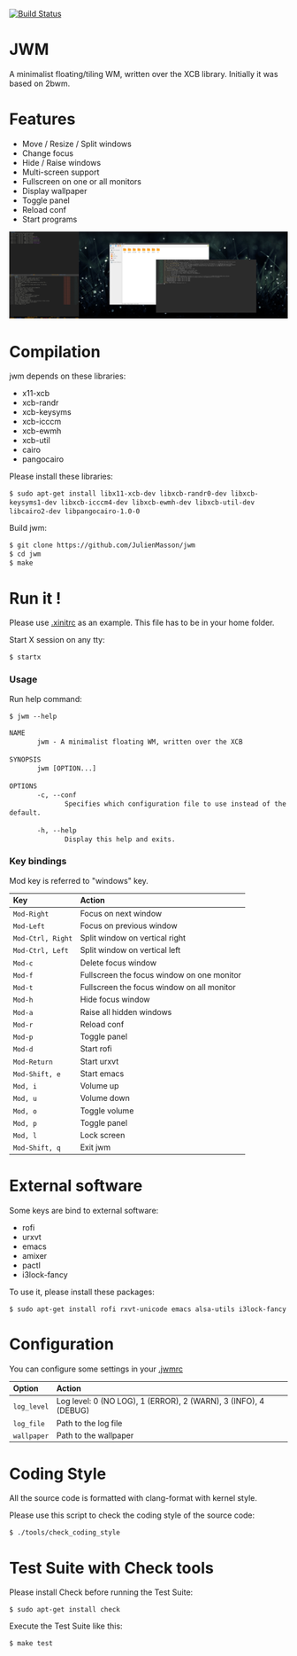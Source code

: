 [![Build Status](https://travis-ci.org/JulienMasson/jwm.svg?branch=master)](https://travis-ci.org/JulienMasson/jwm)

JWM
===

A minimalist floating/tiling WM, written over the XCB library.
Initially it was based on 2bwm.

Features
========

* Move / Resize / Split windows
* Change focus
* Hide / Raise windows
* Multi-screen support
* Fullscreen on one or all monitors
* Display wallpaper
* Toggle panel
* Reload conf
* Start programs

![Screenshot](https://raw.githubusercontent.com/JulienMasson/jwm/master/res/screenshot.png)

Compilation
============

jwm depends on these libraries:
+ x11-xcb
+ xcb-randr
+ xcb-keysyms
+ xcb-icccm
+ xcb-ewmh
+ xcb-util
+ cairo
+ pangocairo

Please install these libraries:

    $ sudo apt-get install libx11-xcb-dev libxcb-randr0-dev libxcb-keysyms1-dev libxcb-icccm4-dev libxcb-ewmh-dev libxcb-util-dev libcairo2-dev libpangocairo-1.0-0

Build jwm:

    $ git clone https://github.com/JulienMasson/jwm
    $ cd jwm
    $ make

Run it !
========

Please use [.xinitrc](https://github.com/JulienMasson/jwm/tree/master/res/.xinitrc) as an example.
This file has to be in your home folder.

Start X session on any tty:

    $ startx

### Usage

Run help command:

    $ jwm --help

```
NAME
       jwm - A minimalist floating WM, written over the XCB

SYNOPSIS
       jwm [OPTION...]

OPTIONS
       -c, --conf
              Specifies which configuration file to use instead of the default.

       -h, --help
              Display this help and exits.
```
### Key bindings

Mod key is referred to "windows" key.

| Key               | Action                                     |
|:------------------|:-------------------------------------------|
| `Mod-Right`       | Focus on next window                       |
| `Mod-Left`        | Focus on previous window                   |
| `Mod-Ctrl, Right` | Split window on vertical right             |
| `Mod-Ctrl, Left`  | Split window on vertical left              |
| `Mod-c`           | Delete focus window                        |
| `Mod-f`           | Fullscreen the focus window on one monitor |
| `Mod-t`           | Fullscreen the focus window on all monitor |
| `Mod-h`           | Hide focus window                          |
| `Mod-a`           | Raise all hidden windows                   |
| `Mod-r`           | Reload conf                                |
| `Mod-p`           | Toggle panel                               |
| `Mod-d`           | Start rofi                                 |
| `Mod-Return`      | Start urxvt                                |
| `Mod-Shift, e`    | Start emacs                                |
| `Mod, i`          | Volume up                                  |
| `Mod, u`          | Volume down                                |
| `Mod, o`          | Toggle volume                              |
| `Mod, p`          | Toggle panel                               |
| `Mod, l`          | Lock screen                                |
| `Mod-Shift, q`    | Exit jwm                                   |

External software
=================

Some keys are bind to external software:
+ rofi
+ urxvt
+ emacs
+ amixer
+ pactl
+ i3lock-fancy

To use it, please install these packages:

    $ sudo apt-get install rofi rxvt-unicode emacs alsa-utils i3lock-fancy

Configuration
=============

You can configure some settings in your [.jwmrc](https://github.com/JulienMasson/jwm/tree/master/res/.jwmrc)

| Option      | Action                                                          |
|:------------|:----------------------------------------------------------------|
| `log_level` | Log level: 0 (NO LOG), 1 (ERROR), 2 (WARN), 3 (INFO), 4 (DEBUG) |
| `log_file`  | Path to the log file                                            |
| `wallpaper` | Path to the wallpaper                                           |

Coding Style
============

All the source code is formatted with clang-format with kernel style.

Please use this script to check the coding style of the source code:

    $ ./tools/check_coding_style

Test Suite with Check tools
===========================

Please install Check before running the Test Suite:

    $ sudo apt-get install check

Execute the Test Suite like this:

    $ make test
